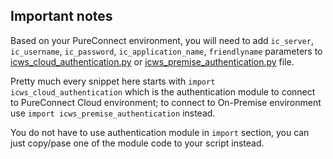 ## Important notes
Based on your PureConnect environment, you will need to add ```ic_server```, ```ic_username```, ```ic_password```, ```ic_application_name```, ```friendlyname``` parameters to [icws_cloud_authentication.py](icws_cloud_authentication.py) or [icws_premise_authentication.py](icws_premise_authentication.py) file.

Pretty much every snippet here starts with ``` import icws_cloud_authentication ``` which is the authentication module to connect to PureConnect Cloud environment; to connect to On-Premise environment use ``` import icws_premise_authentication ``` instead.

You do not have to use authentication module in ```import``` section, you can just copy/pase one of the module code to your script instead. 
